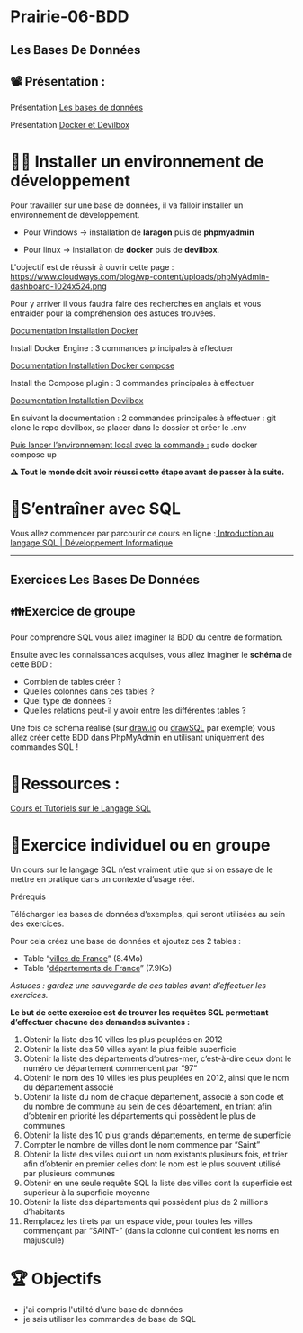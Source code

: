# Prairie-06-BDD

## Les Bases De Données





## 📽️ Présentation :

Présentation [Les bases de données](https://docs.google.com/presentation/d/1PJjghVAjdIgHL4rzNCNJpWE9oTDSM2Kdby6Mvc8JsJI/edit#slide=id.g3d514b032d_0_5)

Présentation [Docker et Devilbox](https://docs.google.com/presentation/d/1plRYFnmrsp0QNPWqatKqsWDoC3zZIjgDr0JgXN4oGNc/edit?usp=sharing)




# 👨‍💻 Installer un environnement de développement

Pour travailler sur une base de données, il va falloir installer un environnement de développement. 


* Pour Windows → installation de **laragon** puis de **phpmyadmin**


* Pour linux → installation de **docker** puis de **devilbox**. 

L'objectif est de réussir à ouvrir cette page : https://www.cloudways.com/blog/wp-content/uploads/phpMyAdmin-dashboard-1024x524.png  




    
Pour y arriver il vous faudra faire des recherches en anglais et vous entraider pour la compréhension des astuces trouvées.  
 
[Documentation Installation Docker](https://docs.docker.com/engine/install/ubuntu/) 


Install Docker Engine : 3 commandes principales à effectuer


[Documentation Installation Docker compose](https://docs.docker.com/compose/install/linux/)


Install the Compose plugin : 3 commandes principales à effectuer


    
[Documentation Installation Devilbox](https://devilbox.readthedocs.io/en/latest/getting-started/install-the-devilbox.html#download-the-devilbox)


En suivant la documentation : 2 commandes principales à effectuer : git clone le repo devilbox, se placer dans le dossier et créer le .env


<ins>Puis lancer l’environnement local avec la commande :</ins> sudo docker compose up 


**⚠️	 Tout le monde doit avoir réussi cette étape avant de passer à la suite.**


    


# 💾S’entraîner avec SQL

Vous allez commencer par parcourir ce cours en ligne :[ Introduction au langage SQL | Développement Informatique](https://developpement-informatique.com/article/278/introduction-au-langage-sql) 




--------------------------------------------------------------------------------------------------------------------------------------------------------------------------------------------------------------------

## Exercices Les Bases De Données




## 👪️Exercice de groupe

Pour comprendre SQL vous allez imaginer la BDD du centre de formation.

Ensuite avec les connaissances acquises, vous allez imaginer le **schéma** de cette BDD :



* Combien de tables créer ?
* Quelles colonnes dans ces tables ?
* Quel type de données ?
* Quelles relations peut-il y avoir entre les différentes tables ? 

 
Une fois ce schéma réalisé (sur [draw.io](https://app.diagrams.net/) ou [drawSQL](https://drawsql.app) par exemple) vous allez créer cette BDD dans PhpMyAdmin en utilisant uniquement des commandes SQL !  
 



# 📃Ressources :

[Cours et Tutoriels sur le Langage SQL](https://sql.sh/)



# 🤷Exercice individuel ou en groupe

Un cours sur le langage SQL n’est vraiment utile que si on essaye de le mettre en pratique dans un contexte d’usage réel.

Prérequis

Télécharger les bases de données d’exemples, qui seront utilisées au sein des exercices.

Pour cela créez une base de données et ajoutez ces 2 tables :



* Table “[villes de France](https://sql.sh/ressources/sql-villes-france/villes_france.sql)” (8.4Mo)
* Table “[départements de France](https://sql.sh/ressources/sql-departement-france/departement.sql)” (7.9Ko)

_Astuces : gardez une sauvegarde de ces tables avant d’effectuer les exercices._

**Le but de cette exercice est de trouver les requêtes SQL permettant d’effectuer chacune des demandes suivantes :**



1. Obtenir la liste des 10 villes les plus peuplées en 2012
2. Obtenir la liste des 50 villes ayant la plus faible superficie
3. Obtenir la liste des départements d’outres-mer, c’est-à-dire ceux dont le numéro de département commencent par “97”
4. Obtenir le nom des 10 villes les plus peuplées en 2012, ainsi que le nom du département associé
5. Obtenir la liste du nom de chaque département, associé à son code et du nombre de commune au sein de ces département, en triant afin d’obtenir en priorité les départements qui possèdent le plus de communes
6. Obtenir la liste des 10 plus grands départements, en terme de superficie
7. Compter le nombre de villes dont le nom commence par “Saint”
8. Obtenir la liste des villes qui ont un nom existants plusieurs fois, et trier afin d’obtenir en premier celles dont le nom est le plus souvent utilisé par plusieurs communes
9. Obtenir en une seule requête SQL la liste des villes dont la superficie est supérieur à la superficie moyenne
10. Obtenir la liste des départements qui possèdent plus de 2 millions d’habitants
11. Remplacez les tirets par un espace vide, pour toutes les villes commençant par “SAINT-” (dans la colonne qui contient les noms en majuscule)


# 🏆️ Objectifs



* j'ai compris l'utilité d'une base de données
* je sais utiliser les commandes de base de SQL

